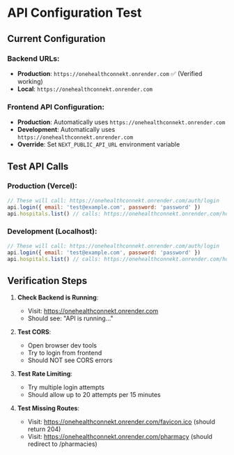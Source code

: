 # API Configuration Test

## Current Configuration

### Backend URLs:
- **Production**: `https://onehealthconnekt.onrender.com` ✅ (Verified working)
- **Local**: `https://onehealthconnekt.onrender.com`

### Frontend API Configuration:
- **Production**: Automatically uses `https://onehealthconnekt.onrender.com`
- **Development**: Automatically uses `https://onehealthconnekt.onrender.com`
- **Override**: Set `NEXT_PUBLIC_API_URL` environment variable

## Test API Calls

### Production (Vercel):
```javascript
// These will call: https://onehealthconnekt.onrender.com/auth/login
api.login({ email: 'test@example.com', password: 'password' })
api.hospitals.list() // calls: https://onehealthconnekt.onrender.com/hospitals
```

### Development (Localhost):
```javascript
// These will call: https://onehealthconnekt.onrender.com/auth/login
api.login({ email: 'test@example.com', password: 'password' })
api.hospitals.list() // calls: https://onehealthconnekt.onrender.com/hospitals
```

## Verification Steps

1. **Check Backend is Running**:
   - Visit: https://onehealthconnekt.onrender.com
   - Should see: "API is running..."

2. **Test CORS**:
   - Open browser dev tools
   - Try to login from frontend
   - Should NOT see CORS errors

3. **Test Rate Limiting**:
   - Try multiple login attempts
   - Should allow up to 20 attempts per 15 minutes

4. **Test Missing Routes**:
   - Visit: https://onehealthconnekt.onrender.com/favicon.ico (should return 204)
   - Visit: https://onehealthconnekt.onrender.com/pharmacy (should redirect to /pharmacies)
